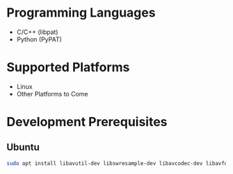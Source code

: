# Programming Languages
- C/C++ (libpat)
- Python (PyPAT)

# Supported Platforms
- Linux
- Other Platforms to Come

# Development Prerequisites
## Ubuntu
```bash
sudo apt install libavutil-dev libswresample-dev libavcodec-dev libavformat-dev libswscale-dev libsdl2-dev
```
